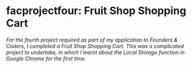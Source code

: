 # facprojectfour: Fruit Shop Shopping Cart
###### For the fourth project required as part of my application to Founders & Coders, I completed a Fruit Shop Shopping Cart. This was a complicated project to undertake, in which I learnt about the Local Storage function in Google Chrome for the first time.
